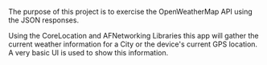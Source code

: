 The purpose of this project is to exercise the OpenWeatherMap API using the JSON responses.

Using the CoreLocation and AFNetworking Libraries this app will gather the current weather information for a City or the device's current GPS location.  A very basic UI is used to show this information.

